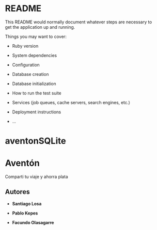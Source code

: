 # README

This README would normally document whatever steps are necessary to get the
application up and running.

Things you may want to cover:

* Ruby version

* System dependencies

* Configuration

* Database creation

* Database initialization

* How to run the test suite

* Services (job queues, cache servers, search engines, etc.)

* Deployment instructions

* ...
# aventonSQLite


# Aventón

Comparti tu viaje y ahorra plata

## Autores

* **Santiago Losa**

* **Pablo Kepes**

* **Facundo Olasagarre**
